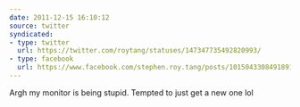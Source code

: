 ```yaml
---
date: 2011-12-15 16:10:12
source: twitter
syndicated:
- type: twitter
  url: https://twitter.com/roytang/statuses/147347735492820993/
- type: facebook
  url: https://www.facebook.com/stephen.roy.tang/posts/10150433084918912
---
```


Argh my monitor is being stupid. Tempted to just get a new one lol
